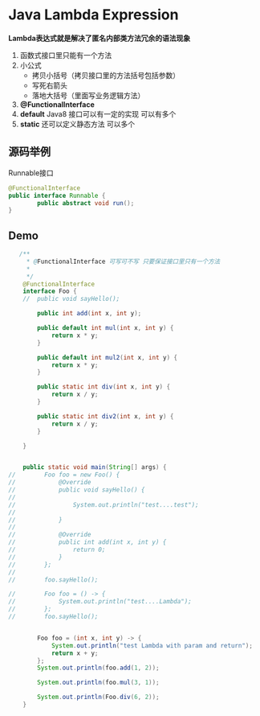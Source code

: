 # Java Lambda Expression

**Lambda表达式就是解决了匿名内部类方法冗余的语法现象**

1. 函数式接口里只能有一个方法
2. 小公式
   + 拷贝小括号（拷贝接口里的方法括号包括参数）
   + 写死右箭头
   + 落地大括号（里面写业务逻辑方法）
3. **@FunctionalInterface**
4. **default** Java8 接口可以有一定的实现 可以有多个
5. **static** 还可以定义静态方法 可以多个

## 源码举例

Runnable接口

```java
@FunctionalInterface
public interface Runnable {
		public abstract void run();
}
```

## Demo

```java
   /**
     * @FunctionalInterface 可写可不写 只要保证接口里只有一个方法
     *
     */
    @FunctionalInterface
    interface Foo {
    //	public void sayHello();

        public int add(int x, int y);

        public default int mul(int x, int y) {
            return x * y;
        }

        public default int mul2(int x, int y) {
            return x * y;
        }

        public static int div(int x, int y) {
            return x / y;
        }

        public static int div2(int x, int y) {
            return x / y;
        }

    }    


    public static void main(String[] args) {
//        Foo foo = new Foo() {
//            @Override
//            public void sayHello() {
//
//                System.out.println("test....test");
//
//            }
//
//            @Override
//            public int add(int x, int y) {
//                return 0;
//            }
//        };
//
//        foo.sayHello();

//        Foo foo = () -> {
//            System.out.println("test....Lambda");
//        };
//        foo.sayHello();


        Foo foo = (int x, int y) -> {
            System.out.println("test Lambda with param and return");
            return x + y;
        };
        System.out.println(foo.add(1, 2));

        System.out.println(foo.mul(3, 1));

        System.out.println(Foo.div(6, 2));
    }
```

